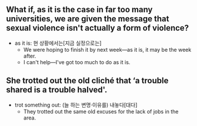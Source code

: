 ## What if, as it is the case in far too many universities, we are given the message that sexual violence isn't actually a form of violence?
- as it is: 현 상황에서는[지금 실정으로는]
  - We were hoping to finish it by next week—as it is, it may be the week after.
  - I can't help—I've got too much to do as it is.

## She trotted out the old cliché that ‘a trouble shared is a trouble halved'.
- trot something out: (늘 하는 변명·이유를) 내놓다[대다]
  - They trotted out the same old excuses for the lack of jobs in the area.

